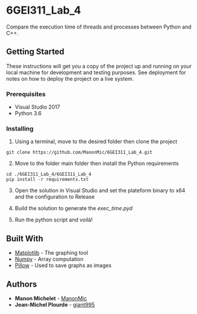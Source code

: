 # 6GEI311_Lab_4

Compare the execution time of threads and processes between Python and C++.

## Getting Started

These instructions will get you a copy of the project up and running on your local machine for development and testing purposes. See deployment for notes on how to deploy the project on a live system.

### Prerequisites

* Visual Studio 2017
* Python 3.6

### Installing

1. Using a terminal, move to the desired folder then clone the project

```
git clone https://github.com/ManonMic/6GEI311_Lab_4.git
```

2. Move to the folder main folder then install the Python requirements

```
cd ./6GEI311_Lab_4/6GEI311_Lab_4
pip install -r requirements.txt
```

3. Open the solution in Visual Studio and set the plateform binary to x64 and the configuration to Release

4. Build the solution to generate the *exec_time.pyd*

5. Run the python script and voilà!

## Built With

* [Matplotlib](https://pypi.org/project/matplotlib/) - The graphing tool
* [Numpy](https://pypi.org/project/numpy/) - Array computation
* [Pillow](https://pypi.org/project/Pillow/) - Used to save graphs as images

## Authors

* **Manon Michelet** - [ManonMic](https://github.com/ManonMic)
* **Jean-Michel Plourde** - [giant995](https://github.com/giant995)
